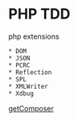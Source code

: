 # PHP TDD

php extensions
```text
* DOM
* JSON
* PCRC
* Reflection
* SPL
* XMLWriter
* Xdbug
```

[getComposer](https://getcomposer.org/)